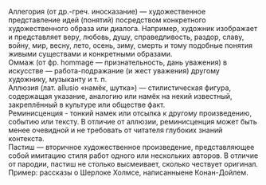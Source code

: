 Аллегория (от др.-греч. иносказание) — художественное представление идей (понятий) посредством конкретного художественного образа или диалога. Например, художник изображает и представляет веру, любовь, душу, справедливость, раздор, славу, войну, мир, весну, лето, осень, зиму, смерть и тому подобные понятия живыми существами и конкретными образами.<br>
Оммаж (от фр. hommage — признательность, дань уважения) в искусстве — работа-подражание (и жест уважения) другому художнику, музыканту и т. п.<br>
Аллюзия (лат. allusio «намёк, шутка») — стилистическая фигура, содержащая указание, аналогию или намёк на некий известный, закреплённый в культуре или обществе факт.<br>
Реминисценция - тонкий намек или отсылка к другому произведению, событию или тексту. В отличие от аллюзии, реминисценция может быть менее очевидной и не требовать от читателя глубоких знаний контекста.<br>
Пастиш — вторичное художественное произведение, представляющее собой имитацию стиля работ одного или нескольких авторов. В отличие от пародии, пастиш не столько высмеивает, сколько чествует оригинал. Пример: рассказы о Шерлоке Холмсе, написанныене Конан-Дойлем.
